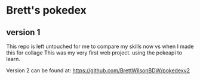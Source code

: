 # Brett's pokedex
## version 1

This repo is left untouched for me to compare my skills now vs when I made this for collage
This was my very first web project.
using the pokeapi to learn.

Version 2 can be found at: https://github.com/BrettWilsonBDW/pokedexv2

